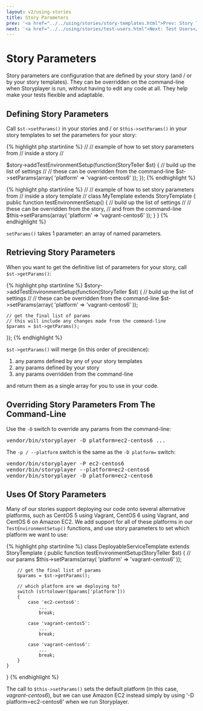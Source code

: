 ```yaml
---
layout: v2/using-stories
title: Story Parameters
prev: '<a href="../../using/stories/story-templates.html">Prev: Story Templates</a>'
next: '<a href="../../using/stories/test-users.html">Next: Test Users</a>'
---
```


# Story Parameters

Story parameters are configuration that are defined by your story (and / or by your story templates).  They can be overridden on the command-line when Storyplayer is run, without having to edit any code at all.  They help make your tests flexible and adaptable.

## Defining Story Parameters

Call `$st->setParams()` in your stories and / or `$this->setParams()` in your story templates to set the parameters for your story:

{% highlight php startinline %}
//
// example of how to set story parameters from
// inside a story
//

$story->addTestEnvironmentSetup(function(StoryTeller $st) {
	// build up the list of settings
	//
	// these can be overridden from the command-line
	$st->setParams(array(
		'platform' => 'vagrant-centos6'
	));
});
{% endhighlight %}

{% highlight php startinline %}
//
// example of how to set story parameters from
// inside a story template
//
class MyTemplate extends StoryTemplate
{
	public function testEnvironmentSetup()
	{
		// build up the list of settings
		//
		// these can be overridden from the story,
		// and from the command-line
		$this->setParams(array(
			'platform' => 'vagrant-centos6'
		));
	}
}
{% endhighlight %}

`setParams()` takes 1 parameter: an array of named parameters.

## Retrieving Story Parameters

When you want to get the definitive list of parameters for your story, call `$st->getParams()`:

{% highlight php startinline %}
$story->addTestEnvironmentSetup(function(StoryTeller $st) {
	// build up the list of settings
	//
	// these can be overridden from the command-line
	$st->setParams(array(
		'platform' => 'vagrant-centos6'
	));

	// get the final list of params
	// this will include any changes made from the command-line
	$params = $st->getParams();
});
{% endhighlight %}

`$st->getParams()` will merge (in this order of precidence):

1. any params defined by any of your story templates
1. any params defined by your story
1. any params overridden from the command-line

and return them as a single array for you to use in your code.

## Overriding Story Parameters From The Command-Line

Use the `-D` switch to override any params from the command-line:

<pre>
vendor/bin/storyplayer -D platform=ec2-centos6 ...
</pre>

The `-p / --platform` switch is the same as the `-D platform=` switch:

<pre>
vendor/bin/storyplayer -P ec2-centos6
vendor/bin/storyplayer --platform=ec2-centos6
vendor/bin/storyplayer -D platform=ec2-centos6
</pre>

## Uses Of Story Parameters

Many of our stories support deploying our code onto several alternative platforms, such as CentOS 5 using Vagrant, CentOS 6 using Vagrant, and CentOS 6 on Amazon EC2.  We add support for all of these platforms in our `TestEnvironmentSetup()` functions, and use story parameters to set which platform we want to use:

{% highlight php startinline %}
class DeployableServiceTemplate extends StoryTemplate
{
	public function testEnvironmentSetup(StoryTeller $st)
	{
		// our params
		$this->setParams(array(
			'platform' => 'vagrant-centos6'
		));

		// get the final list of params
		$params = $st->getParams();

		// which platform are we deploying to?
		switch (strtolower($params['platform']))
		{
			case 'ec2-centos6':
				...
				break;

			case 'vagrant-centos5':
				...
				break;

			case 'vagrant-centos6':
				...
				break;
		}
	}
}
{% endhighlight %}

The call to `$this->setParams()` sets the default platform (in this case, _vagrant-centos6_), but we can use Amazon EC2 instead simply by using '-D platform=ec2-centos6' when we run Storyplayer.